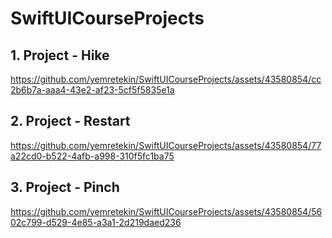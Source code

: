 # SwiftUICourseProjects

## 1. Project - Hike
https://github.com/yemretekin/SwiftUICourseProjects/assets/43580854/cc2b6b7a-aaa4-43e2-af23-5cf5f5835e1a


## 2. Project - Restart
https://github.com/yemretekin/SwiftUICourseProjects/assets/43580854/77a22cd0-b522-4afb-a998-310f5fc1ba75


## 3. Project - Pinch
https://github.com/yemretekin/SwiftUICourseProjects/assets/43580854/5602c799-d529-4e85-a3a1-2d219daed236

